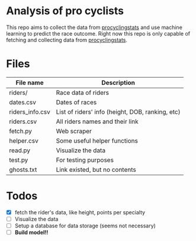 # Analysis of pro cyclists

This repo aims to collect the data from [procyclingstats](https://www.procyclingstats.com/rankings.php) and use machine learning to predict the race outcome.
Right now this repo is only capable of fetching and collecting data from [procyclingstats](https://www.procyclingstats.com/rankings.php).


# Files

| File name         | Description |
| ----------------- | ----------- |
| riders/           | Race data of riders      |
| dates.csv         | Dates of races      |
| riders_info.csv   | List of riders' info (height, DOB, ranking, etc)       |
| riders.csv        | All riders names and their link       |
| fetch.py          | Web scraper      |
| helper.csv        | Some useful helper functions      |
| read.py           | Visualize the data      |
| test.py           | For testing purposes      |
| ghosts.txt        | Link existed, but no contents      |


# Todos
- [x] fetch the rider's data, like height, points per specialty
- [ ] Visualize the data
- [ ] Setup a database for data storage (seems not necessary)
- [ ] **Build model!!**